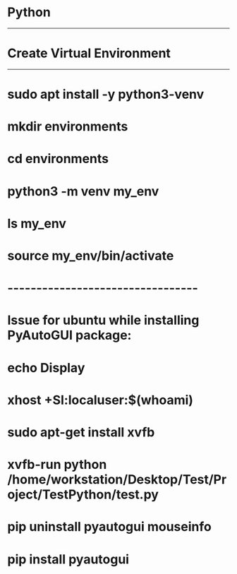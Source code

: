 # Python
-----------------------------------
# Create Virtual Environment 
-----------------------------------
# sudo apt install -y python3-venv
# mkdir environments
# cd environments
# python3 -m venv my_env
# ls my_env
# source my_env/bin/activate

# ---------------------------------
# Issue for ubuntu while installing PyAutoGUI package:
# echo Display
# xhost +SI:localuser:$(whoami)
# sudo apt-get install xvfb
# xvfb-run python /home/workstation/Desktop/Test/Project/TestPython/test.py
# pip uninstall pyautogui mouseinfo
# pip install pyautogui
